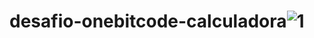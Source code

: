 # desafio-onebitcode-calculadora![1](https://user-images.githubusercontent.com/102732513/202783212-5886b957-0dd9-4ce6-a19c-14f0ee2524b0.jpg)
